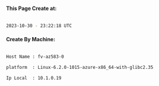 
   
#### This Page Create at:

```bash

2023-10-30 - 23:22:18 UTC

```

#### Create By Machine:

```bash

Host Name : fv-az583-0

platform  : Linux-6.2.0-1015-azure-x86_64-with-glibc2.35

Ip Local  : 10.1.0.19

```

